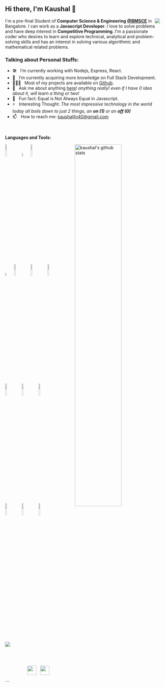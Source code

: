 ## Hi there, I'm Kaushal 👋 



   <img align="right" src="https://media1.tenor.com/images/5eb5f52888234b0329eba8f08a857af1/tenor.gif?itemid=18667654"/>


I'm a pre-final Student of **Computer Science & Engineering [@BMSCE](https://www.bmsce.ac.in)** in Bangalore. I can work as a **Javascript Developer**. I love to solve problems and have deep interest in **Competitive Programming**. I'm a passionate coder who desires to learn and explore technical, analytical and problem-solving skills and has an interest in solving various algorithmic and mathematical related problems.

### Talking about Personal Stuffs:

- 🛠 &nbsp; I’m currently working with Nodejs, Express, React.
- 🚀 &nbsp; I’m currently acquiring more knowledge on Full Stack Development.
- 👨🏻‍💻 &nbsp; Most of my projects are available on [Github](https://github.com/kaushaljalan).
- 💬 &nbsp; Ask me about anything [here](https://github.com/kaushaljalan/kaushaljalan/issues)! _anything really! even if I have 0 idea about it, will learn a thing or two!_
- 👾 &nbsp; Fun fact: Equal is Not Always Equal in Javascript.
- ⚡ &nbsp; Interesting Thought: _The most impressive technology in the world today all boils down to just 2 things, an **on (1)** or an **off (0)**_
- 📫 &nbsp; How to reach me: kaushaljln40@gmail.com

<br/>

**Languages and Tools:** 

<p>
  <a href="https://github.com/onimur/handle-path-oz">
    <img width="55%" align="right" alt="kaushal's github stats" src="https://github-readme-stats.vercel.app/api?username=kaushaljalan&show_icons=true&hide_border=true" />
  </a>

  <!-- Your languages and tools. Be careful with the alignment. 
  You can use this sites to get logos: https://www.vectorlogo.zone or https://simpleicons.org/
  -->
  <code><img width="10%" src="https://www.vectorlogo.zone/logos/javascript/javascript-ar21.svg"></code>
  <code><img width="5%" src="https://cdn.worldvectorlogo.com/logos/c.svg"></code>
  <code><img width="10%" src="https://www.vectorlogo.zone/logos/java/java-ar21.svg"></code>
  <br />
  <code><img width="5%" src="https://cdn.worldvectorlogo.com/logos/typescript.svg"></code>
  <code><img width="10%" src="https://www.vectorlogo.zone/logos/reactjs/reactjs-ar21.svg"></code>
  <code><img width="10%" src="https://www.vectorlogo.zone/logos/nodejs/nodejs-ar21.svg"></code>
  <code><img width="10%" src="https://www.vectorlogo.zone/logos/expressjs/expressjs-ar21.svg"></code>
  <br />
  <code><img width="10%" src="https://www.vectorlogo.zone/logos/mongodb/mongodb-ar21.svg"></code>
   <code><img width="10%" src="https://www.vectorlogo.zone/logos/w3_html5/w3_html5-ar21.svg"></code>
    <code><img width="10%" src="https://www.vectorlogo.zone/logos/netlifyapp_watercss/netlifyapp_watercss-official.svg"></code>
   <br />
   <code><img width="10%" src="https://www.vectorlogo.zone/logos/firebase/firebase-ar21.svg"></code>
     <code><img width="10%" src="https://www.vectorlogo.zone/logos/git-scm/git-scm-ar21.svg"></code>
     <code><img width="10%" src="https://www.vectorlogo.zone/logos/mysql/mysql-ar21.svg"></code>
</p>
<br/>
<br/>
<p align="left">
  <img alig src="https://github-profile-trophy.vercel.app/?username=kaushaljalan&column=5&rank=SSS,SS,S,AAA,AA,A,B,C" />
</p>

<br/>
<br/>
<p align='center'>
   <a href="https://www.linkedin.com/in//"><img height="30" src="https://howtowritebetter.net/wp-content/uploads/2015/11/HTWB-LinkedIn.jpg"></a>&nbsp;&nbsp;
<a href="https://www.facebook.com/kaushal.jalan.94"><img height="30" src="https://encrypted-tbn0.gstatic.com/images?q=tbn:ANd9GcTsteaGC9HX2M0Q-9T3LQH3Zb8nRw3wvBFEbA&usqp=CAU"></a>&nbsp;&nbsp;

 </p>
```
